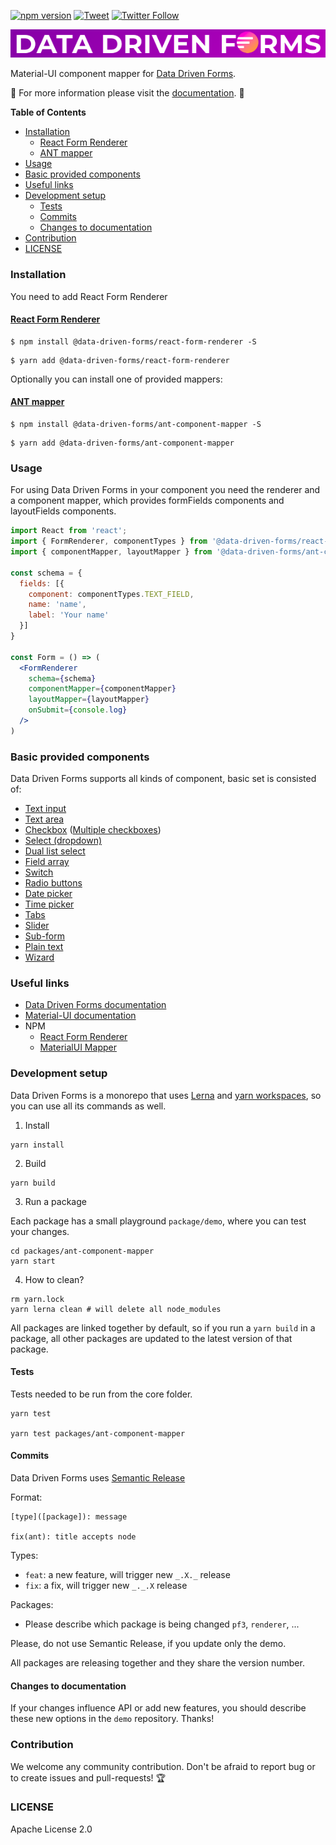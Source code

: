 [![npm version](https://badge.fury.io/js/%40data-driven-forms%2Fant-component-mapper.svg)](https://badge.fury.io/js/%40data-driven-forms%2Fant-component-mapper)
[![Tweet](https://img.shields.io/twitter/url/https/github.com/tterb/hyde.svg?style=social)](https://twitter.com/intent/tweet?text=Check%20DataDrivenForms%20React%20library%21%20https%3A%2F%2Fdata-driven-forms.org%2F&hashtags=react,opensource,datadrivenforms)
[![Twitter Follow](https://img.shields.io/twitter/follow/DataDrivenForms.svg?style=social)](https://twitter.com/DataDrivenForms)

[![Data Driven Form logo](images/logo.png)](https://data-driven-forms.org/)

Material-UI component mapper for [Data Driven Forms](https://github.com/data-driven-forms/react-forms).

:book: For more information please visit the [documentation](https://data-driven-forms.org/). :book:

**Table of Contents**

- [Installation](#installation)
  - [React Form Renderer](#react-form-renderer)
  - [ANT mapper](#ant-mapper)
- [Usage](#usage)
- [Basic provided components](#basic-provided-components)
- [Useful links](#useful-links)
- [Development setup](#development-setup)
  - [Tests](#tests)
  - [Commits](#commits)
  - [Changes to documentation](#changes-to-documentation)
- [Contribution](#contribution)
- [LICENSE](#license)

### Installation

You need to add React Form Renderer

#### [React Form Renderer](https://www.npmjs.com/package/@data-driven-forms/react-form-renderer)

```console
$ npm install @data-driven-forms/react-form-renderer -S
```

```console
$ yarn add @data-driven-forms/react-form-renderer
```

Optionally you can install one of provided mappers:

#### [ANT mapper](https://www.npmjs.com/package/@data-driven-forms/ant-component-mapper)

```console
$ npm install @data-driven-forms/ant-component-mapper -S
```

```console
$ yarn add @data-driven-forms/ant-component-mapper
```


### Usage

For using Data Driven Forms in your component you need the renderer and a component mapper, which provides formFields components and layoutFields components.

```jsx
import React from 'react';
import { FormRenderer, componentTypes } from '@data-driven-forms/react-form-renderer';
import { componentMapper, layoutMapper } from '@data-driven-forms/ant-component-mapper';

const schema = {
  fields: [{
    component: componentTypes.TEXT_FIELD,
    name: 'name',
    label: 'Your name'
  }]
}

const Form = () => (
  <FormRenderer
    schema={schema}
    componentMapper={componentMapper}
    layoutMapper={layoutMapper}
    onSubmit={console.log}
  />
)
```

### Basic provided components

Data Driven Forms supports all kinds of component, basic set is consisted of:

- [Text input](https://data-driven-forms.org/mappers/text-field?mapper=ant)
- [Text area](https://data-driven-forms.org/mappers/textarea?mapper=ant)
- [Checkbox](https://data-driven-forms.org/mappers/checkbox?mapper=ant) ([Multiple checkboxes](https://data-driven-forms.org/mappers/checkbox-multiple?mapper=ant))
- [Select (dropdown)](https://data-driven-forms.org/mappers/select?mapper=ant)
- [Dual list select](https://data-driven-forms.org/mappers/dual-list-select?mapper=ant)
- [Field array](https://data-driven-forms.org/mappers/field-array?mapper=ant)
- [Switch](https://data-driven-forms.org/mappers/switch?mapper=ant)
- [Radio buttons](https://data-driven-forms.org/mappers/radio?mapper=ant)
- [Date picker](https://data-driven-forms.org/mappers/date-picker?mapper=ant)
- [Time picker](https://data-driven-forms.org/mappers/time-picker?mapper=ant)
- [Tabs](https://data-driven-forms.org/mappers/tabs?mapper=ant)
- [Slider](https://data-driven-forms.org/mappers/slider?mapper=ant)
- [Sub-form](https://data-driven-forms.org/mappers/sub-form?mapper=ant)
- [Plain text](https://data-driven-forms.org/mappers/plain-text?mapper=ant)
- [Wizard](https://data-driven-forms.org/mappers/wizard?mapper=ant)

### Useful links

- [Data Driven Forms documentation](https://data-driven-forms.org/)
- [Material-UI documentation](https://material-ui.com/)
- NPM
  - [React Form Renderer](https://www.npmjs.com/package/@data-driven-forms/react-form-renderer)
  - [MaterialUI Mapper](https://www.npmjs.com/package/@data-driven-forms/ant-component-mapper)


### Development setup

Data Driven Forms is a monorepo that uses [Lerna](https://github.com/lerna/lerna) and [yarn workspaces](https://classic.yarnpkg.com/blog/2017/08/02/introducing-workspaces/), so you can use all its commands as well.

1. Install

```console
yarn install
```

2. Build

```console
yarn build
```

3. Run a package

Each package has a small playground `package/demo`, where you can test your changes.

```console
cd packages/ant-component-mapper
yarn start
```

4. How to clean?

```console
rm yarn.lock
yarn lerna clean # will delete all node_modules
```

All packages are linked together by default, so if you run a `yarn build` in a package, all other packages are updated to the latest version of that package.

#### Tests

Tests needed to be run from the core folder.

```console
yarn test

yarn test packages/ant-component-mapper
```

#### Commits

Data Driven Forms uses [Semantic Release](https://github.com/semantic-release/commit-analyzer)

Format:

```
[type]([package]): message

fix(ant): title accepts node
```

Types:
- `feat`: a new feature, will trigger new `_.X._` release
- `fix`: a fix, will trigger new `_._.X` release

Packages:
- Please describe which package is being changed `pf3`, `renderer`, ...

Please, do not use Semantic Release, if you update only the demo.

All packages are releasing together and they share the version number.

#### Changes to documentation

If your changes influence API or add new features, you should describe these new options in the `demo` repository. Thanks!

### Contribution

We welcome any community contribution. Don't be afraid to report bug or to create issues and pull-requests! :trophy:

### LICENSE

Apache License 2.0